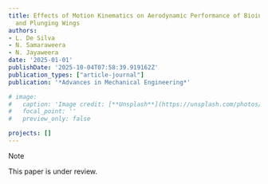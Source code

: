 ```yaml
---
title: Effects of Motion Kinematics on Aerodynamic Performance of Bioinspired Pitching
  and Plunging Wings
authors:
- L. De Silva
- N. Samaraweera
- N. Jayaweera
date: '2025-01-01'
publishDate: '2025-10-04T07:58:39.919162Z'
publication_types: ["article-journal"]
publication: '*Advances in Mechanical Engineering*'

# image:
#   caption: 'Image credit: [**Unsplash**](https://unsplash.com/photos/pLCdAaMFLTE)'
#   focal_point: ''
#   preview_only: false

projects: []
---
```

> [!NOTE]
> This paper is under review.



